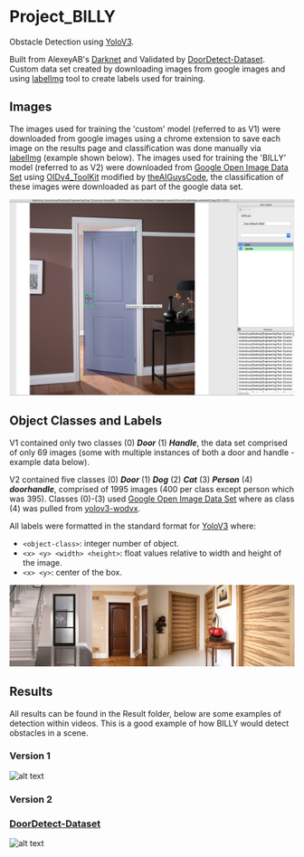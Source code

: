 # Project_BILLY

Obstacle Detection using <a href="https://pjreddie.com/darknet/yolo/" title="YoloV3">YoloV3</a>. 

Built from AlexeyAB's <a href="https://github.com/AlexeyAB/darknet" title="Darknet">Darknet</a> and Validated by <a href="https://github.com/MiguelARD/DoorDetect-Dataset" title="DoorDetect-Dataset">DoorDetect-Dataset</a>. Custom data set created by downloading images from google images and using <a href="https://github.com/heartexlabs/labelImg" title="labelImg">labelImg</a> tool to create labels used for training.

## Images
The images used for training the 'custom' model (referred to as V1) were downloaded from google images using a chrome extension to save each image on the results page and classification was done manually via <a href="https://github.com/heartexlabs/labelImg" title="labelImg">labelImg</a> (example shown below). The images used for training the 'BILLY' model (referred to as V2) were downloaded from <a href="https://storage.googleapis.com/openimages/web/index.html" title="Google Open Image Data Set">Google Open Image Data Set</a> using <a href="https://github.com/EscVM/OIDv4_ToolKit" title="OIDv4_ToolKit">OIDv4_ToolKit</a> modified by <a href="https://github.com/theAIGuysCode/OIDv4_ToolKit" title="theAIGuysCode">theAIGuysCode</a>, the classification of these images were  downloaded as part of the google data set.

![alt text](/readme_figures/DoorClassification.png)

## Object Classes and Labels

V1 contained only two classes (0) ***Door*** (1) ***Handle***, the data set comprised of only 69 images (some with multiple instances of both a door and handle - example data below).

V2 contained five classes (0) ***Door*** (1) ***Dog*** (2) ***Cat*** (3) ***Person*** (4) ***doorhandle***, comprised of 1995 images (400 per class except person which was 395). Classes (0)-(3) used <a href="https://storage.googleapis.com/openimages/web/index.html" title="Google Open Image Data Set">Google Open Image Data Set</a> where as class (4) was pulled from <a href="https://universe.roboflow.com/new-workspace-secnu/yolov3-wodvx/dataset/2" title="yolov3-wodvx">yolov3-wodvx</a>.

All labels were formatted in the standard format for <a href="https://pjreddie.com/darknet/yolo/" title="YoloV3">YoloV3</a> where:
* `<object-class>`: integer number of object.
* `<x> <y> <width> <height>`: float values relative to width and height of the image.
* `<x> <y>`: center of the box.

![alt text](/readme_figures/Samples.png)

## Results

All results can be found in the Result folder, below are some examples of detection within videos. This is a good example of how BILLY would detect obstacles in a scene.

### Version 1
![alt text](/readme_figures/results-v1.gif) 

### Version 2

### <a href="https://github.com/MiguelARD/DoorDetect-Dataset" title="DoorDetect-Dataset">DoorDetect-Dataset</a>
![alt text](/readme_figures/results-v3.gif)

